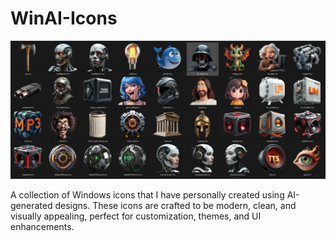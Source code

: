 # WinAI-Icons

![Icons Preview](icons.png)

A collection of Windows icons that I have personally created using AI-generated designs. These icons are crafted to be modern, clean, and visually appealing, perfect for customization, themes, and UI enhancements.
